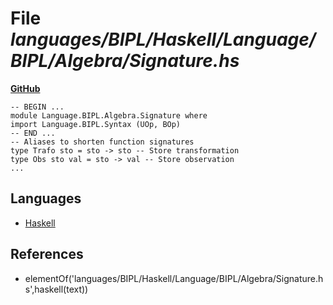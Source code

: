 # File _languages/BIPL/Haskell/Language/BIPL/Algebra/Signature.hs_
**[GitHub](https://github.com/softlang/yas/blob/master/languages/BIPL/Haskell/Language/BIPL/Algebra/Signature.hs)**
```
-- BEGIN ...
module Language.BIPL.Algebra.Signature where
import Language.BIPL.Syntax (UOp, BOp)
-- END ...
-- Aliases to shorten function signatures
type Trafo sto = sto -> sto -- Store transformation
type Obs sto val = sto -> val -- Store observation
...
```

## Languages
* [Haskell](../languages/Haskell.md)

## References
* elementOf('languages/BIPL/Haskell/Language/BIPL/Algebra/Signature.hs',haskell(text))
